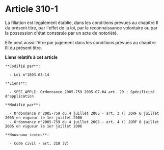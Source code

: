 # Article 310-1

La filiation est légalement établie, dans les conditions prévues au chapitre II du présent titre, par l'effet de la loi, par
la reconnaissance volontaire ou par la possession d'état constatée par un acte de notoriété.

Elle peut aussi l'être par jugement dans les conditions prévues au chapitre III du présent titre.

**Liens relatifs à cet article**

	**Codifié par**:

	  - Loi n°1803-03-14

	**Liens**:

	  - SPEC_APPLI: Ordonnance 2005-759 2005-07-04 art. 20 : Spécificité d'application

	**Modifié par**:

	  - Ordonnance n°2005-759 du 4 juillet 2005 - art. 3 () JORF 6 juillet 2005 en vigueur le 1er juillet 2006
	  - Ordonnance n°2005-759 du 4 juillet 2005 - art. 4 () JORF 6 juillet 2005 en vigueur le 1er juillet 2006

	**Nouveaux textes**:

	  - Code civil - art. 310 (V)
